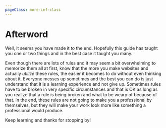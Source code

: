 ```yaml
---
pageClass: more-inf-class
---
```


# Afterword

Well, it seems you have made it to the end. Hopefully this guide has taught you one or two things and in the best case it taught you many.

Even though there are lots of rules and it may seem a bit overwhelming to memorize them all at first, know that the more you make websites and actually *utilize* these rules, the easier it becomes to do without even thinking about it. Everyone messes up sometimes and the best you can do is just understand that it is a learning experience and not give up. Sometimes rules have to be broken in very specific circumstances and that is OK as long as you realize that a rule is being broken and what to be weary of because of that. In the end, these rules are not going to make you a professional by themselves, but they will make your work look more like something a professional would produce.

Keep learning and thanks for stopping by!
